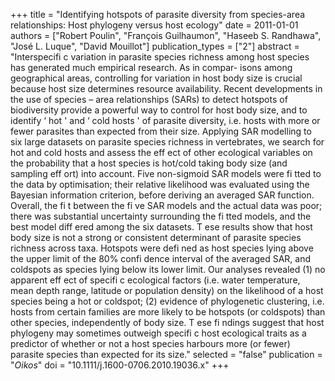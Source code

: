 +++
title = "Identifying hotspots of parasite diversity from species-area relationships: Host phylogeny versus host ecology"
date = 2011-01-01
authors = ["Robert Poulin", "François Guilhaumon", "Haseeb S. Randhawa", "José L. Luque", "David Mouillot"]
publication_types = ["2"]
abstract = "Interspecifi c variation in parasite species richness among host species has generated much empirical research. As in compar- isons among geographical areas, controlling for variation in host body size is crucial because host size determines resource availability. Recent developments in the use of species – area relationships (SARs) to detect hotspots of biodiversity provide a powerful way to control for host body size, and to identify ‘ hot ' and ‘ cold hosts ' of parasite diversity, i.e. hosts with more or fewer parasites than expected from their size. Applying SAR modelling to six large datasets on parasite species richness in vertebrates, we search for hot and cold hosts and assess the eff ect of other ecological variables on the probability that a host species is hot/cold taking body size (and sampling eff ort) into account. Five non-sigmoid SAR models were fi tted to the data by optimisation; their relative likelihood was evaluated using the Bayesian information criterion, before deriving an averaged SAR function. Overall, the fi t between the fi ve SAR models and the actual data was poor; there was substantial uncertainty surrounding the fi tted models, and the best model diff ered among the six datasets. T ese results show that host body size is not a strong or consistent determinant of parasite species richness across taxa. Hotspots were defi ned as host species lying above the upper limit of the 80% confi dence interval of the averaged SAR, and coldspots as species lying below its lower limit. Our analyses revealed (1) no apparent eff ect of specifi c ecological factors (i.e. water temperature, mean depth range, latitude or population density) on the likelihood of a host species being a hot or coldspot; (2) evidence of phylogenetic clustering, i.e. hosts from certain families are more likely to be hotspots (or coldspots) than other species, independently of body size. T ese fi ndings suggest that host phylogeny may sometimes outweigh specifi c host ecological traits as a predictor of whether or not a host species harbours more (or fewer) parasite species than expected for its size."
selected = "false"
publication = "*Oikos*"
doi = "10.1111/j.1600-0706.2010.19036.x"
+++

